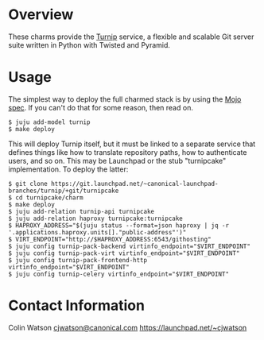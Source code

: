 # Overview

These charms provide the [Turnip](https://launchpad.net/turnip) service, a
flexible and scalable Git server suite written in Python with Twisted and
Pyramid.

# Usage

The simplest way to deploy the full charmed stack is by using the [Mojo
spec](https://git.launchpad.net/launchpad-mojo-specs/tree/lp-git/README.md).
If you can't do that for some reason, then read on.

    $ juju add-model turnip
    $ make deploy

This will deploy Turnip itself, but it must be linked to a separate service
that defines things like how to translate repository paths, how to
authenticate users, and so on.  This may be Launchpad or the stub
"turnipcake" implementation.  To deploy the latter:

    $ git clone https://git.launchpad.net/~canonical-launchpad-branches/turnip/+git/turnipcake
    $ cd turnipcake/charm
    $ make deploy
    $ juju add-relation turnip-api turnipcake
    $ juju add-relation haproxy turnipcake:turnipcake
    $ HAPROXY_ADDRESS="$(juju status --format=json haproxy | jq -r '.applications.haproxy.units[]."public-address"')"
    $ VIRT_ENDPOINT="http://$HAPROXY_ADDRESS:6543/githosting"
    $ juju config turnip-pack-backend virtinfo_endpoint="$VIRT_ENDPOINT"
    $ juju config turnip-pack-virt virtinfo_endpoint="$VIRT_ENDPOINT"
    $ juju config turnip-pack-frontend-http virtinfo_endpoint="$VIRT_ENDPOINT"
    $ juju config turnip-celery virtinfo_endpoint="$VIRT_ENDPOINT"

# Contact Information

Colin Watson <cjwatson@canonical.com>
https://launchpad.net/~cjwatson
